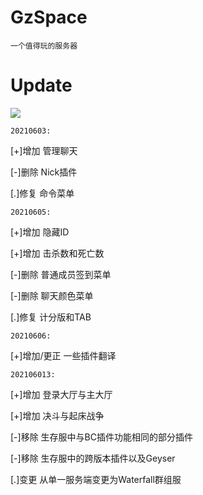 # GzSpace
    一个值得玩的服务器
# Update
![](https://img.shields.io/badge/Update-info-red)

`20210603:`

[+]增加 管理聊天

[-]删除 Nick插件

[.]修复 命令菜单


`20210605:`

[+]增加 隐藏ID

[+]增加 击杀数和死亡数

[-]删除 普通成员签到菜单

[-]删除 聊天颜色菜单

[.]修复 计分版和TAB

`20210606:`

[+]增加/更正 一些插件翻译

`202106013:`

[+]增加 登录大厅与主大厅

[+]增加 决斗与起床战争

[-]移除 生存服中与BC插件功能相同的部分插件

[-]移除 生存服中的跨版本插件以及Geyser

[.]变更 从单一服务端变更为Waterfall群组服

